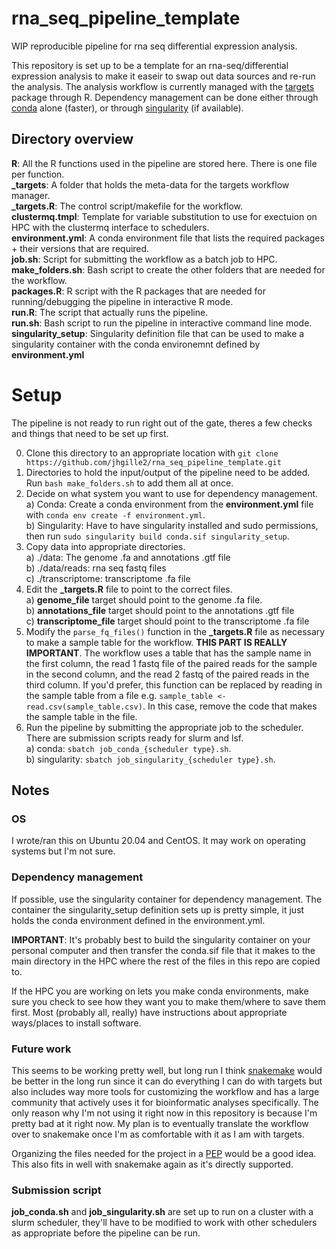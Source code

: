 # rna_seq_pipeline_template
WIP reproducible pipeline for rna seq differential expression analysis. 

This repository is set up to be a template for an rna-seq/differential expression analysis to make it easeir to swap out data sources and re-run the analysis. The analysis workflow is currently managed with the [targets](https://books.ropensci.org/targets/) package through R. Dependency management can be done either through [conda](https://docs.conda.io/en/latest/) alone (faster), or through [singularity](https://singularity-userdoc.readthedocs.io/en/latest/) (if available). 

## Directory overview
**R**: All the R functions used in the pipeline are stored here. There is one file per function.   
**_targets**: A folder that holds the meta-data for the targets workflow manager.   
**_targets.R**: The control script/makefile for the workflow.  
**clustermq.tmpl**: Template for variable substitution to use for exectuion on HPC with the clustermq interface to schedulers.  
**environment.yml**: A conda environment file that lists the required packages + their versions that are required.  
**job.sh**: Script for submitting the workflow as a batch job to HPC.   
**make_folders.sh**: Bash script to create the other folders that are needed for the workflow.  
**packages.R**: R script with the R packages that are needed for running/debugging the pipeline in interactive R mode.  
**run.R**: The script that actually runs the pipeline.  
**run.sh**: Bash script to run the pipeline in interactive command line mode.  
**singularity_setup**: Singularity definition file that can be used to make a singularity container with the conda environemnt defined by **environment.yml**

# Setup
The pipeline is not ready to run right out of the gate, theres a few checks and things that need to be set up first.  

0. Clone this directory to an appropriate location with `git clone https://github.com/jhgille2/rna_seq_pipeline_template.git`  
1. Directories to hold the input/output of the pipeline need to be added. Run `bash make_folders.sh` to add them all at once.  
2. Decide on what system you want to use for dependency management.  
  a) Conda: Create a conda environment from the **environment.yml** file with `conda env create -f environment.yml`.  
  b) Singularity: Have to have singularity installed and sudo permissions, then run `sudo singularity build conda.sif singularity_setup`.  
3. Copy data into appropriate directories.  
  a) ./data: The genome .fa and annotations .gtf file  
  b) ./data/reads: rna seq fastq files  
  c) ./transcriptome: transcriptome .fa file  
4. Edit the **_targets.R** file to point to the correct files.  
  a) **genome_file** target should point to the genome .fa file.  
  b) **annotations_file** target should point to the annotations .gtf file  
  c) **transcriptome_file** target should point to the transcriptome .fa file
5. Modify the `parse_fq_files()` function in the **_targets.R** file as necessary to make a sample table for the workflow. **THIS PART IS REALLY IMPORTANT**. The workflow uses a table that has the sample name in the first column, the read 1 fastq file of the paired reads for the sample in the second column, and the read 2 fastq of the paired reads in the third column. If you'd prefer, this function can be replaced by reading in the sample table from a file e.g. `sample_table <- read.csv(sample_table.csv)`. In this case, remove the code that makes the sample table in the file.  
6. Run the pipeline by submitting the appropriate job to the scheduler. There are submission scripts ready for slurm and lsf.  
  a) conda: `sbatch job_conda_{scheduler type}.sh`.  
  b) singularity: `sbatch job_singularity_{scheduler type}.sh`.  

## Notes

### OS 
I wrote/ran this on Ubuntu 20.04 and CentOS. It may work on operating systems but I'm not sure. 

### Dependency management
If possible, use the singularity container for dependency management. The container the singularity_setup definition sets up is pretty simple, it just holds the conda environment defined in the environment.yml.  
  
**IMPORTANT**: It's probably best to build the singularity container on your personal computer and then transfer the conda.sif file that it makes to the main directory in the HPC where the rest of the files in this repo are copied to.  

If the HPC you are working on lets you make conda environments, make sure you check to see how they want you to make them/where to save them first. Most (probably all, really) have instructions about appropriate ways/places to install software.  

### Future work
This seems to be working pretty well, but long run I think [snakemake](https://snakemake.readthedocs.io/en/stable/) would be better in the long run since it can do everything I can do with targets but also includes way more tools for customizing the workflow and has a large community that actively uses it for bioinformatic analyses specifically. The only reason why I'm not using it right now in this repository is because I'm pretty bad at it right now. My plan is to eventually translate the workflow over to snakemake once I'm as comfortable with it as I am with targets.  

Organizing the files needed for the project in a [PEP](https://pep.databio.org/en/latest/) would be a good idea. This also fits in well with snakemake again as it's directly supported.

### Submission script
**job_conda.sh** and **job_singularity.sh** are set up to run on a cluster with a slurm scheduler, they'll have to be modified to work with other schedulers as appropriate before the pipeline can be run.  
